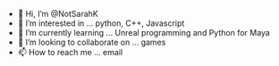 - 👋 Hi, I’m @NotSarahK
- 👀 I’m interested in ... python, C++, Javascript
- 🌱 I’m currently learning ... Unreal programming and Python for Maya
- 💞️ I’m looking to collaborate on ... games
- 📫 How to reach me ... email

<!---
NotSarahK/NotSarahK is a ✨ special ✨ repository because its `README.md` (this file) appears on your GitHub profile.
You can click the Preview link to take a look at your changes.
--->
